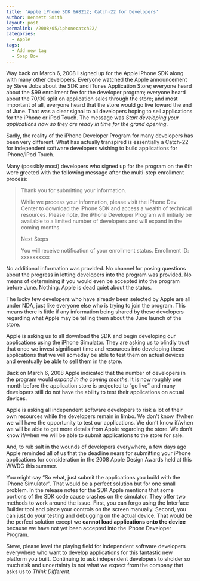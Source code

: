 ```yaml
---
title: 'Apple iPhone SDK &#8212; Catch-22 for Developers'
author: Bennett Smith
layout: post
permalink: /2008/05/iphonecatch22/
categories:
  - Apple
tags:
  - Add new tag
  - Soap Box
---
```

Way back on March 6, 2008 I signed up for the Apple iPhone SDK along with many other developers. Everyone watched the Apple announcement by Steve Jobs about the SDK and iTunes Application Store; everyone heard about the $99 enrollment fee for the developer program; everyone heard about the 70/30 split on application sales through the store; and most important of all, everyone heard that the store would go live toward the end of June. That was a clear signal to all developers hoping to sell applications for the iPhone or iPod Touch. The message was *Start developing your applications now so they are ready in time for the grand opening*. 

Sadly, the reality of the iPhone Developer Program for many developers has been very different. What has actually transpired is essentially a Catch-22 for independent software developers wishing to build applications for iPhone/iPod Touch. 

Many (possibly most) developers who signed up for the program on the 6th were greeted with the following message after the multi-step enrollment process: 

> Thank you for submitting your information. 
> 
> While we process your information, please visit the iPhone Dev Center to download the iPhone SDK and access a wealth of technical resources. Please note, the iPhone Developer Program will initially be available to a limited number of developers and will expand in the coming months. 
> 
> Next Steps 
> 
> You will receive notification of your enrollment status. Enrollment ID: xxxxxxxxxx 

No additional information was provided. No channel for posing questions about the progress in letting developers into the program was provided. No means of determining if you would even be accepted into the program before June. Nothing. Apple is dead quiet about the status. 

The lucky few developers who have already been selected by Apple are all under NDA, just like everyone else who is trying to join the program. This means there is little if any information being shared by these developers regarding what Apple may be telling them about the June launch of the store. 

Apple is asking us to all download the SDK and begin developing our applications using the iPhone Simulator. They are asking us to blindly trust that once we invest significant time and resources into developing these applications that we will someday be able to test them on actual devices and eventually be able to sell them in the store. 

Back on March 6, 2008 Apple indicated that the number of developers in the program would *expand in the coming months*. It is now roughly one month before the application store is projected to “go live” and many developers still do not have the ability to test their applications on actual devices. 

Apple is asking all independent software developers to risk a lot of their own resources while the developers remain in limbo. We don’t know if/when we will have the opportunity to test our applications. We don’t know if/when we will be able to get more details from Apple regarding the store. We don’t know if/when we will be able to submit applications to the store for sale. 

And, to rub salt in the wounds of developers everywhere, a few days ago Apple reminded all of us that the deadline nears for submitting your iPhone applications for consideration in the 2008 Apple Design Awards held at this WWDC this summer. 

You might say “So what, just submit the applications you build with the iPhone Simulator”. That would be a perfect solution but for one small problem. In the release notes for the SDK Apple mentions that some portions of the SDK code cause crashes on the simulator. They offer two methods to work around the issue. First, you can forgo using the Interface Builder tool and place your controls on the screen manually. Second, you can just do your testing and debugging on the actual device. That would be the perfect solution except we **cannot load applications onto the device** because we have not yet been accepted into the iPhone Developer Program. 

Steve, please level the playing field for independent software developers everywhere who want to develop applications for this fantastic new platform you built. Continuing to ask independent developers to sholder so much risk and uncertainty is not what we expect from the company that asks us to *Think Different*.

